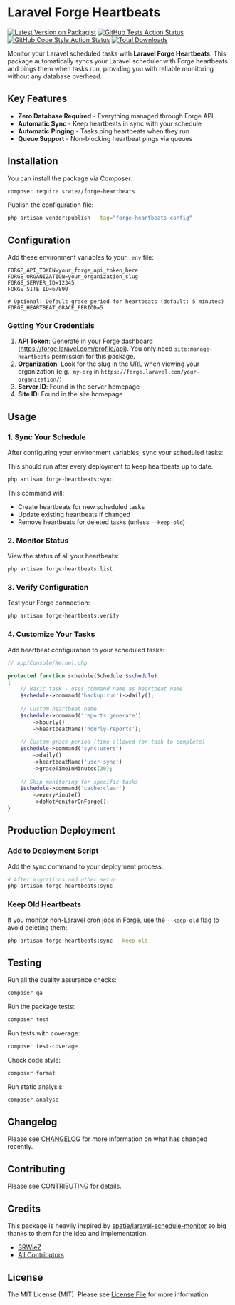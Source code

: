 # Laravel Forge Heartbeats

[![Latest Version on Packagist](https://img.shields.io/packagist/v/srwiez/forge-heartbeats.svg?style=flat-square)](https://packagist.org/packages/srwiez/forge-heartbeats)
[![GitHub Tests Action Status](https://img.shields.io/github/actions/workflow/status/srwiez/forge-heartbeats/tests.yml?branch=main&label=tests&style=flat-square)](https://github.com/srwiez/forge-heartbeats/actions?query=workflow%3Atests+branch%3Amain)
[![GitHub Code Style Action Status](https://img.shields.io/github/actions/workflow/status/srwiez/forge-heartbeats/static-analysis.yml?branch=main&label=code%20style&style=flat-square)](https://github.com/srwiez/forge-heartbeats/actions?query=workflow%3A"static-analysis"+branch%3Amain)
[![Total Downloads](https://img.shields.io/packagist/dt/srwiez/forge-heartbeats.svg?style=flat-square)](https://packagist.org/packages/srwiez/forge-heartbeats)

Monitor your Laravel scheduled tasks with **Laravel Forge Heartbeats**. This package automatically syncs your Laravel scheduler with Forge heartbeats and pings them when tasks run, providing you with reliable monitoring without any database overhead.

## Key Features

- **Zero Database Required** - Everything managed through Forge API
- **Automatic Sync** - Keep heartbeats in sync with your schedule
- **Automatic Pinging** - Tasks ping heartbeats when they run
- **Queue Support** - Non-blocking heartbeat pings via queues

## Installation

You can install the package via Composer:

```bash
composer require srwiez/forge-heartbeats
```

Publish the configuration file:

```bash
php artisan vendor:publish --tag="forge-heartbeats-config"
```

## Configuration

Add these environment variables to your `.env` file:

```env
FORGE_API_TOKEN=your_forge_api_token_here
FORGE_ORGANIZATION=your_organization_slug
FORGE_SERVER_ID=12345
FORGE_SITE_ID=67890

# Optional: Default grace period for heartbeats (default: 5 minutes)
FORGE_HEARTBEAT_GRACE_PERIOD=5
```

### Getting Your Credentials

1. **API Token**: Generate in your Forge dashboard (https://forge.laravel.com/profile/api). You only need `site:manage-heartbeats` permission for this package.
2. **Organization**: Look for the slug in the URL when viewing your organization (e.g., `my-org` in `https://forge.laravel.com/your-organization/`)
3. **Server ID**: Found in the server homepage
4. **Site ID**: Found in the site homepage

## Usage

### 1. Sync Your Schedule

After configuring your environment variables, sync your scheduled tasks:

This should run after every deployment to keep heartbeats up to date.

```bash
php artisan forge-heartbeats:sync
```

This command will:
- Create heartbeats for new scheduled tasks
- Update existing heartbeats if changed
- Remove heartbeats for deleted tasks (unless `--keep-old`)

### 2. Monitor Status

View the status of all your heartbeats:

```bash
php artisan forge-heartbeats:list
```

### 3. Verify Configuration

Test your Forge connection:

```bash
php artisan forge-heartbeats:verify
```

### 4. Customize Your Tasks

Add heartbeat configuration to your scheduled tasks:

```php
// app/Console/Kernel.php

protected function schedule(Schedule $schedule)
{
    // Basic task - uses command name as heartbeat name
    $schedule->command('backup:run')->daily();
    
    // Custom heartbeat name
    $schedule->command('reports:generate')
        ->hourly()
        ->heartbeatName('hourly-reports');
    
    // Custom grace period (time allowed for task to complete)
    $schedule->command('sync:users')
        ->daily()
        ->heartbeatName('user-sync')
        ->graceTimeInMinutes(30);
    
    // Skip monitoring for specific tasks
    $schedule->command('cache:clear')
        ->everyMinute()
        ->doNotMonitorOnForge();
}
```

## Production Deployment

### Add to Deployment Script

Add the sync command to your deployment process:

```bash
# After migrations and other setup
php artisan forge-heartbeats:sync
```

### Keep Old Heartbeats

If you monitor non-Laravel cron jobs in Forge, use the `--keep-old` flag to avoid deleting them:

```bash
php artisan forge-heartbeats:sync --keep-old
```

## Testing

Run all the quality assurance checks:

```bash
composer qa
```

Run the package tests:

```bash
composer test
```

Run tests with coverage:

```bash
composer test-coverage
```

Check code style:

```bash
composer format
```

Run static analysis:

```bash
composer analyse
```

## Changelog

Please see [CHANGELOG](CHANGELOG.md) for more information on what has changed recently.

## Contributing

Please see [CONTRIBUTING](CONTRIBUTING.md) for details.

## Credits

This package is heavily inspired by [spatie/laravel-schedule-monitor](https://github.com/spatie/laravel-schedule-monitor) so big thanks to them for the idea and implementation.

- [SRWieZ](https://github.com/srwiez)
- [All Contributors](../../contributors)

## License

The MIT License (MIT). Please see [License File](LICENSE.md) for more information.